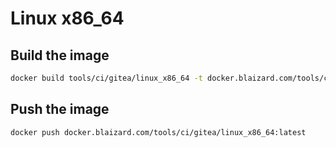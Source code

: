 # Linux x86_64

## Build the image

```bash
docker build tools/ci/gitea/linux_x86_64 -t docker.blaizard.com/tools/ci/gitea/linux_x86_64:latest
```

## Push the image

```bash
docker push docker.blaizard.com/tools/ci/gitea/linux_x86_64:latest
```
